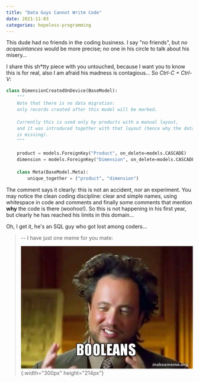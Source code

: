 ```yaml
---
title: "Data Guys Cannot Write Code"
date: 2021-11-03
categories: hopeless-programming
---
```


This dude had no friends in the coding business. I say "no friends", but *no
acqauintances* would be more precise; no one in his circle to talk about his
misery...

I share this sh\*tty piece with you untouched, because I want you to know this
is for real, also I am afraid his madness is contagious... So *Ctrl-C + Ctrl-V*:

```python
class DimensionCreatedOnDevice(BaseModel):
    """
    Note that there is no data migration:
    only records created after this model will be marked.

    Currently this is used only by products with a manual layout,
    and it was introduced together with that layout (hence why the data migration
    is missing).
    """

    product = models.ForeignKey("Product", on_delete=models.CASCADE)
    dimension = models.ForeignKey("Dimension", on_delete=models.CASCADE)

    class Meta(BaseModel.Meta):
        unique_together = ("product", "dimension")
```

The comment says it clearly: this is not an accident, nor an experiment. You may
notice the clean coding discipline: clear and simple names, using whitespace in
code and comments and finally some comments that mention **why** the code is
there (woohoo!). So this is not happening in his first year, but clearly he has
reached his limits in this domain...

Oh, I get it, he's an SQL guy who got lost among coders...

> -- I have just one meme for you mate:
>
> ![booleans](/res/booleans.jpeg){:width="300px" height="214px"}

